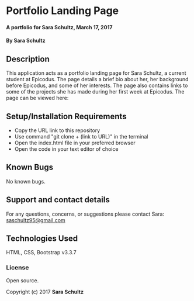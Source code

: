 # Portfolio Landing Page

#### A portfolio for Sara Schultz, March 17, 2017

#### By Sara Schultz

## Description

This application acts as a portfolio landing page for Sara Schultz, a current student at Epicodus. The page details a brief bio about her, her background before Epicodus, and some of her interests. The page also contains links to some of the projects she has made during her first week at Epicodus. The page can be viewed here:

## Setup/Installation Requirements

* Copy the URL link to this repository
* Use command "git clone + (link to URL)" in the terminal
* Open the index.html file in your preferred browser
* Open the code in your text editor of choice

## Known Bugs

No known bugs.

## Support and contact details

For any questions, concerns, or suggestions please contact Sara: saschultz95@gmail.com

## Technologies Used

HTML, CSS, Bootstrap v3.3.7

### License

Open source.

Copyright (c) 2017 **Sara Schultz**
